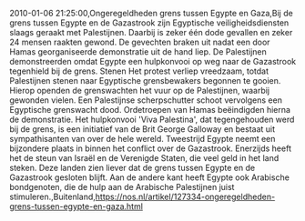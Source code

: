 2010-01-06 21:25:00,Ongeregeldheden grens tussen Egypte en Gaza,Bij de grens tussen Egypte en de Gazastrook zijn Egyptische veiligheidsdiensten slaags geraakt met Palestijnen. Daarbij is zeker één dode gevallen en zeker 24 mensen raakten gewond. De gevechten braken uit nadat een door Hamas georganiseerde demonstratie uit de hand liep. De Palestijnen demonstreerden omdat Egypte een hulpkonvooi op weg naar de Gazastrook tegenhield bij de grens. Stenen Het protest verliep vreedzaam, totdat Palestijnen stenen naar Egyptische grensbewakers begonnen te gooien. Hierop openden de grenswachten het vuur op de Palestijnen, waarbij gewonden vielen. Een Palestijnse scherpschutter schoot vervolgens een Egyptische grenswacht dood. Ordetroepen van Hamas beëindigden hierna de demonstratie. Het hulpkonvooi 'Viva Palestina', dat tegengehouden werd bij de grens, is een initiatief van de Brit George Galloway en bestaat uit sympathisanten van over de hele wereld. Tweestrijd Egypte neemt een bijzondere plaats in binnen het conflict over de Gazastrook. Enerzijds heeft het de steun van Israël en de Verenigde Staten, die veel geld in het land steken. Deze landen zien liever dat de grens tussen Egypte en de Gazastrook gesloten blijft. Aan de andere kant heeft Egypte ook Arabische bondgenoten, die de hulp aan de Arabische Palestijnen juist stimuleren.,Buitenland,https://nos.nl/artikel/127334-ongeregeldheden-grens-tussen-egypte-en-gaza.html